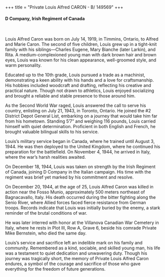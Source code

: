 +++
title = "Private Louis Alfred CARON - B/ 149569"
+++

#### D Company, Irish Regiment of Canada
<br>


Louis Alfred Caron was born on July 14, 1919, in Timmins, Ontario, to Alfred and Marie Caron. The second of five children, Louis grew up in a tight-knit family with his siblings—Charles Eugene, Mary Bianche (later Larkin), and Rita. 
A medium-complexioned young man with dark brown hair and brown eyes, Louis was known for his clean appearance, well-groomed style, and warm personality.

Educated up to the 10th grade, Louis pursued a trade as a machinist, demonstrating a keen ability with his hands and a love for craftsmanship. His hobbies included woodcraft and drafting, reflecting his creative and practical nature. Though not drawn to athletics, Louis enjoyed socializing and brought a reliable and stable presence to those around him.

As the Second World War raged, Louis answered the call to serve his country, enlisting on July 21, 1943, in Toronto, Ontario. 
He joined the #2 District Depot General List, embarking on a journey that would take him far from his hometown. 
Standing 5’7” and weighing 116 pounds, Louis carried himself with quiet determination. Proficient in both English and French, he brought valuable bilingual skills to his service.

Louis’s military service began in Canada, where he trained until August 3, 1944. He was then deployed to the United Kingdom, where he continued his preparation for the battlefield. 
On November 4, 1944, he arrived in Italy, where the war’s harsh realities awaited.

On December 18, 1944, Louis was taken on strength by the Irish Regiment of Canada, joining D Company in the Italian campaign. His time with the regiment was brief yet marked by his commitment and resolve.

On December 20, 1944, at the age of 25, Louis Alfred Caron was killed in action near the Fosso Munio, approximately 500 meters northeast of Bagnacavallo, Italy. His death occurred during the bitter fighting along the Senio River, where Allied forces faced fierce resistance from German troops. 
Records indicate that Louis was initially buried by the enemy, a stark reminder of the brutal conditions of war.

He was later interred with honor at the Villanova Canadian War Cemetery in Italy, where he rests in Plot III, Row A, Grave 6, beside his comrade Private Mike Bernstein, who died the same day.

Louis’s service and sacrifice left an indelible mark on his family and community. Remembered as a kind, sociable, and skilled young man, his life was a testament to quiet dedication and unwavering duty. 
Though his journey was tragically short, the memory of Private Louis Alfred Caron endures, a symbol of the courage and sacrifice of those who gave everything for the freedom of future generations.

